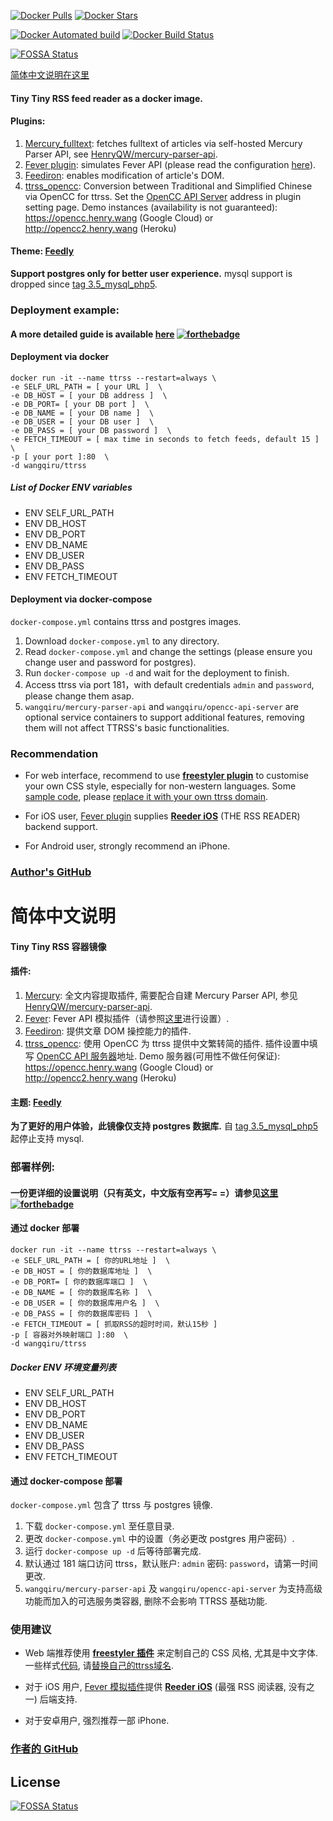[![Docker Pulls](https://img.shields.io/docker/pulls/wangqiru/ttrss.svg)](https://hub.docker.com/r/wangqiru/ttrss)
[![Docker Stars](https://img.shields.io/docker/stars/wangqiru/ttrss.svg)](https://hub.docker.com/r/wangqiru/ttrss)

[![Docker Automated build](https://img.shields.io/docker/automated/wangqiru/ttrss.svg)](https://hub.docker.com/r/wangqiru/ttrss/builds)
[![Docker Build Status](https://img.shields.io/docker/build/wangqiru/ttrss.svg)](https://hub.docker.com/r/wangqiru/ttrss/builds)


[![FOSSA Status](https://app.fossa.io/api/projects/git%2Bgithub.com%2FHenryQW%2Fdocker-ttrss-plugins.svg?type=shield)](https://app.fossa.io/projects/git%2Bgithub.com%2FHenryQW%2Fdocker-ttrss-plugins?ref=badge_shield)

[简体中文说明在这里](#简体中文说明)

#### Tiny Tiny RSS feed reader as a docker image.

#### Plugins:

1.  [Mercury_fulltext](https://github.com/HenryQW/mercury_fulltext): fetches fulltext of articles via self-hosted Mercury Parser API, see [HenryQW/mercury-parser-api](https://github.com/HenryQW/mercury-parser-api).
2.  [Fever plugin](https://github.com/HenryQW/tinytinyrss-fever-plugin): simulates Fever API (please read the configuration [here](https://tt-rss.org/oldforum/viewtopic.php?f=22&t=1981)).
3.  [Feediron](https://github.com/feediron/ttrss_plugin-feediron): enables modification of article's DOM.
4.  [ttrss_opencc](https://github.com/HenryQW/ttrss_opencc): Conversion between Traditional and Simplified Chinese via OpenCC for ttrss. Set the [OpenCC API Server](https://github.com/HenryQW/OpenCC.henry.wang) address in plugin setting page. Demo instances (availability is not guaranteed): https://opencc.henry.wang (Google Cloud) or http://opencc2.henry.wang (Heroku)

#### Theme: [Feedly](https://github.com/levito/tt-rss-feedly-theme)

**Support postgres only for better user experience.** mysql support is dropped since [tag 3.5_mysql_php5](https://github.com/HenryQW/docker-ttrss-plugins/tree/3.5_mysql_php5).

### Deployment example:

#### A more detailed guide is available [here](https://henry.wang/2018/04/25/ttrss-docker-plugins-guide.html) [![forthebadge](https://forthebadge.com/images/badges/check-it-out.svg)](https://henry.wang/2018/04/25/ttrss-docker-plugins-guide.html)


#### Deployment via docker

```
docker run -it --name ttrss --restart=always \
-e SELF_URL_PATH = [ your URL ]  \
-e DB_HOST = [ your DB address ]  \
-e DB_PORT= [ your DB port ]  \
-e DB_NAME = [ your DB name ]  \
-e DB_USER = [ your DB user ]  \
-e DB_PASS = [ your DB password ]  \
-e FETCH_TIMEOUT = [ max time in seconds to fetch feeds, default 15 ] \
-p [ your port ]:80  \
-d wangqiru/ttrss
```

##### List of Docker ENV variables

* ENV SELF_URL_PATH
* ENV DB_HOST
* ENV DB_PORT
* ENV DB_NAME
* ENV DB_USER
* ENV DB_PASS
* ENV FETCH_TIMEOUT

#### Deployment via docker-compose

`docker-compose.yml` contains ttrss and postgres images.

1.  Download `docker-compose.yml` to any directory.
2.  Read `docker-compose.yml` and change the settings (please ensure you change user and password for postgres).
3.  Run `docker-compose up -d` and wait for the deployment to finish.
4.  Access ttrss via port 181，with default credentials `admin` and `password`, please change them asap.
5.  `wangqiru/mercury-parser-api` and `wangqiru/opencc-api-server` are optional service containers to support additional features, removing them will not affect TTRSS's basic functionalities.

### Recommendation

* For web interface, recommend to use **[freestyler plugin](http://freestyler.ws)** to customise your own CSS style, especially for non-western languages. Some [sample code](https://github.com/HenryQW/Stylish/blob/master/ttrss.css), please [replace it with your own ttrss domain](https://github.com/HenryQW/Stylish/blob/08923469377a974d66f8d2c767e6b6a69616a688/ttrss.css#L1).

* For iOS user, [Fever plugin](https://github.com/HenryQW/tinytinyrss-fever-plugin) supplies **[Reeder iOS](http://reederapp.com/ios/)** (THE RSS READER) backend support.

* For Android user, strongly recommend an iPhone.

### [Author's GitHub](https://github.com/HenryQW/docker-ttrss-plugins)

# 简体中文说明

#### Tiny Tiny RSS 容器镜像

#### 插件:

1.  [Mercury](https://github.com/HenryQW/mercury_fulltext): 全文内容提取插件, 需要配合自建 Mercury Parser API, 参见[HenryQW/mercury-parser-api](https://github.com/HenryQW/mercury-parser-api).
2.  [Fever](https://github.com/HenryQW/tinytinyrss-fever-plugin): Fever API 模拟插件（请参照[这里](https://tt-rss.org/oldforum/viewtopic.php?f=22&t=1981)进行设置）.
3.  [Feediron](https://github.com/feediron/ttrss_plugin-feediron): 提供文章 DOM 操控能力的插件.
4.  [ttrss_opencc](https://github.com/HenryQW/ttrss_opencc): 使用 OpenCC 为 ttrss 提供中文繁转简的插件. 插件设置中填写 [OpenCC API 服务器](https://github.com/HenryQW/OpenCC.henry.wang)地址. Demo 服务器(可用性不做任何保证): https://opencc.henry.wang (Google Cloud) or http://opencc2.henry.wang (Heroku)


#### 主题: [Feedly](https://github.com/levito/tt-rss-feedly-theme)

**为了更好的用户体验，此镜像仅支持 postgres 数据库.** 自 [tag 3.5_mysql_php5](https://github.com/HenryQW/docker-ttrss-plugins/tree/3.5_mysql_php5) 起停止支持 mysql.

### 部署样例:

#### 一份更详细的设置说明（只有英文，中文版有空再写= =）请参见[这里](https://henry.wang/2018/04/25/ttrss-docker-plugins-guide.html) [![forthebadge](https://forthebadge.com/images/badges/check-it-out.svg)](https://henry.wang/2018/04/25/ttrss-docker-plugins-guide.html)

#### 通过 docker 部署

```
docker run -it --name ttrss --restart=always \
-e SELF_URL_PATH = [ 你的URL地址 ]  \
-e DB_HOST = [ 你的数据库地址 ]  \
-e DB_PORT= [ 你的数据库端口 ]  \
-e DB_NAME = [ 你的数据库名称 ]  \
-e DB_USER = [ 你的数据库用户名 ]  \
-e DB_PASS = [ 你的数据库密码 ]  \
-e FETCH_TIMEOUT = [ 抓取RSS的超时时间，默认15秒 ]
-p [ 容器对外映射端口 ]:80  \
-d wangqiru/ttrss
```

##### Docker ENV 环境变量列表

* ENV SELF_URL_PATH
* ENV DB_HOST
* ENV DB_PORT
* ENV DB_NAME
* ENV DB_USER
* ENV DB_PASS
* ENV FETCH_TIMEOUT

#### 通过 docker-compose 部署

`docker-compose.yml` 包含了 ttrss 与 postgres 镜像.

1.  下载 `docker-compose.yml` 至任意目录.
2.  更改 `docker-compose.yml` 中的设置（务必更改 postgres 用户密码）.
3.  运行 `docker-compose up -d` 后等待部署完成.
4.  默认通过 181 端口访问 ttrss，默认账户: `admin` 密码: `password`，请第一时间更改.
5.  `wangqiru/mercury-parser-api` 及 `wangqiru/opencc-api-server` 为支持高级功能而加入的可选服务类容器, 删除不会影响 TTRSS 基础功能.

### 使用建议

* Web 端推荐使用 **[freestyler 插件](http://freestyler.ws)** 来定制自己的 CSS 风格, 尤其是中文字体. 一些样式[代码](https://github.com/HenryQW/Stylish/blob/master/ttrss.css), 请[替换自己的ttrss域名](https://github.com/HenryQW/Stylish/blob/08923469377a974d66f8d2c767e6b6a69616a688/ttrss.css#L1).


* 对于 iOS 用户, [Fever 模拟插件](https://github.com/HenryQW/tinytinyrss-fever-plugin)提供 **[Reeder iOS](http://reederapp.com/ios/)** (最强 RSS 阅读器, 没有之一) 后端支持.

* 对于安卓用户, 强烈推荐一部 iPhone.

### [作者的 GitHub](https://github.com/HenryQW/docker-ttrss-plugins)


## License
[![FOSSA Status](https://app.fossa.io/api/projects/git%2Bgithub.com%2FHenryQW%2Fdocker-ttrss-plugins.svg?type=large)](https://app.fossa.io/projects/git%2Bgithub.com%2FHenryQW%2Fdocker-ttrss-plugins?ref=badge_large)
